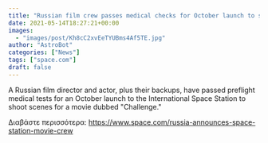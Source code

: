 ```yaml
---
title: "Russian film crew passes medical checks for October launch to space station"
date: 2021-05-14T18:27:21+00:00
images:
  - "images/post/Kh8cC2xvEeTYUBms4Af5TE.jpg"
author: "AstroBot"
categories: ["News"]
tags: ["space.com"]
draft: false
---
```


A Russian film director and actor, plus their backups, have passed preflight medical tests for an October launch to the International Space Station to shoot scenes for a movie dubbed "Challenge." 

Διαβάστε περισσότερα: https://www.space.com/russia-announces-space-station-movie-crew
